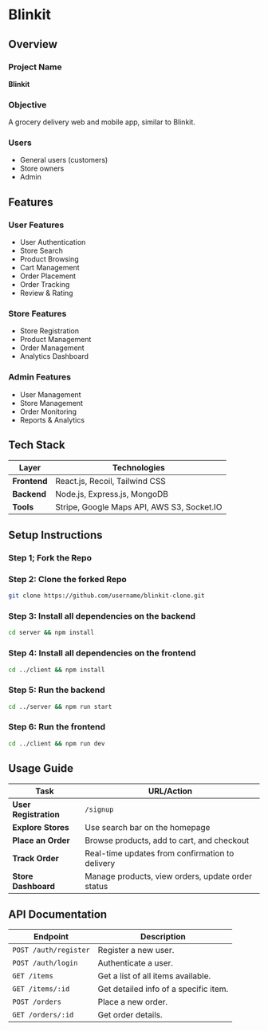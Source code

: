 # Blinkit 

## Overview

### Project Name
**Blinkit**

### Objective
A grocery delivery web and mobile app, similar to Blinkit.

### Users
- General users (customers)
- Store owners
- Admin

## Features

### User Features
- User Authentication
- Store Search
- Product Browsing
- Cart Management
- Order Placement
- Order Tracking
- Review & Rating

### Store Features
- Store Registration
- Product Management
- Order Management
- Analytics Dashboard

### Admin Features
- User Management
- Store Management
- Order Monitoring
- Reports & Analytics

## Tech Stack

| Layer       | Technologies                                |
|-------------|---------------------------------------------|
| **Frontend**| React.js, Recoil, Tailwind CSS              |
| **Backend** | Node.js, Express.js, MongoDB                |
| **Tools**   | Stripe, Google Maps API, AWS S3, Socket.IO  |

## Setup Instructions


### Step 1; Fork the Repo
### Step 2: Clone the forked Repo
```bash
git clone https://github.com/username/blinkit-clone.git
 ```
### Step 3: Install all dependencies on the backend
```bash
cd server && npm install
```
### Step 4: Install all dependencies on the frontend
```bash
cd ../client && npm install
```
### Step 5: Run the backend 
```bash
cd ../server && npm run start
```
### Step 6: Run the frontend
```bash
cd ../client && npm run dev
```
## Usage Guide

| Task                 | URL/Action                                         |
|----------------------|----------------------------------------------------|
| **User Registration**| `/signup`                                          |
| **Explore Stores**   | Use search bar on the homepage                     |
| **Place an Order**   | Browse products, add to cart, and checkout         |
| **Track Order**      | Real-time updates from confirmation to delivery    |
| **Store Dashboard**  | Manage products, view orders, update order status  |

## API Documentation

| Endpoint                | Description                                |
|-------------------------|--------------------------------------------|
| `POST /auth/register`   | Register a new user.                       |
| `POST /auth/login`      | Authenticate a user.                       |
| `GET /items`            | Get a list of all items available.         |
| `GET /items/:id`        | Get detailed info of a specific item.     |
| `POST /orders`          | Place a new order.                         |
| `GET /orders/:id`       | Get order details.                         |
